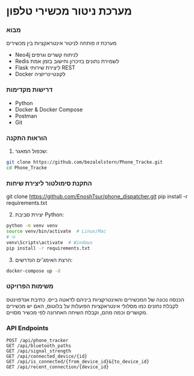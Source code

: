 # מערכת ניטור מכשירי טלפון


### מבוא
מערכת זו פותחה לניטור אינטראקציות בין מכשירים
- Neo4j לניתוח קשרים וגרפים
- Redis לשמירת נתונים בזיכרון וחישוב בזמן אמת
- Flask ליצירת שירותי REST
- Docker לקונטיינריזציה

### דרישות מקדימות
- Python
- Docker & Docker Compose
- Postman
- Git

### הוראות התקנה
1. שכפול המאגר:
```bash
git clone https://github.com/bezalelstern/Phone_Tracke.git
cd Phone_Tracke
``` 
### התקנת סימולטור ליצירת שיחות
git clone https://github.com/EnoshTsur/phone_dispatcher.git
pip install -r requirements.txt


2. יצירת סביבת Python:
```bash
python -m venv venv
source venv/bin/activate  # Linux/Mac
# או
venv\Scripts\activate  # Windows
pip install -r requirements.txt
```

3. הרצת האימג'ים הנדרשים:
```bash
docker-compose up -d
```

### משימות הפרויקט
 הכנסה נכונה של המכשירים והאינטרקציות ביניהם לדאטה בייס.
כתיבת אנדפוינטס לקבלת נתונים כמו מסלולי אינטראקציות הפועלות על בלוטוס, האם יש מכשירים מקושרים וכמה מהם, וקבלת השיחה האחרונה לפי מכשיר מסויים.
### API Endpoints

```
POST /api/phone_tracker
GET /api/bluetooth_paths
GET /api/signal_strength
GET /api/connected_device/{id}
GET /api/is_connected/{from_device_id}&{to_device_id}
GET /api/recent_connection/{device_id}
```
